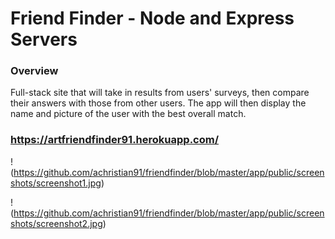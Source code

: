 # Friend Finder - Node and Express Servers

### Overview

Full-stack site that will take in results from users' surveys, then compare their answers with those from other users. The app will then display the name and picture of the user with the best overall match. 

### https://artfriendfinder91.herokuapp.com/

!(https://github.com/achristian91/friendfinder/blob/master/app/public/screenshots/screenshot1.jpg)

!(https://github.com/achristian91/friendfinder/blob/master/app/public/screenshots/screenshot2.jpg)